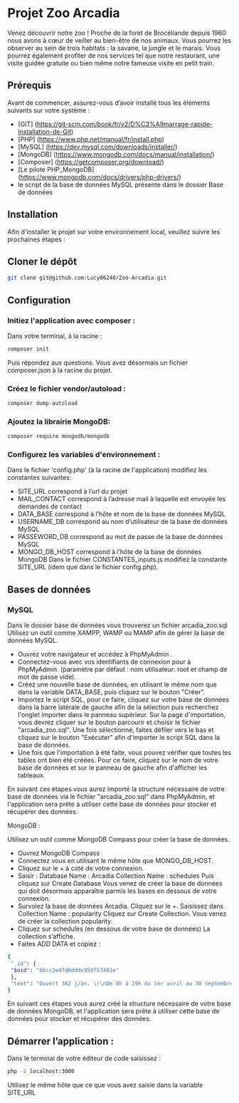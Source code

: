 # Projet Zoo Arcadia

Venez découvrir notre zoo ! Proche de la foret de Brocéliande depuis 1960 nous avons à cœur de veiller au bien-être de nos animaux. Vous pourrez les observer au sein de trois habitats : la savane, la jungle et le marais. Vous pourrez également profiter de nos services tel que notre restaurant, une visite guidée gratuite ou bien même notre fameuse visite en petit train.

## Prérequis

Avant de commencer, assurez-vous d’avoir installé tous les éléments suivants sur votre système :
- [GIT] (https://git-scm.com/book/fr/v2/D%C3%A9marrage-rapide-Installation-de-Git)
- [PHP] (https://www.php.net/manual/fr/install.php)
- [MySQL] (https://dev.mysql.com/downloads/installer/)
- [MongoDB] (https://www.mongodb.com/docs/manual/installation/)
- [Composer] (https://getcomposer.org/download/)
-  [Le pilote PHP_MongoDB] (https://www.mongodb.com/docs/drivers/php-drivers/)
- le script de la base de données MySQL présente dans le dossier Base de données

## Installation

Afin d'installer le projet sur votre environnement local, veuillez suivre les prochaines étapes :

## Cloner le dépôt

```bash
git clone git@github.com:Lucy86240/Zoo-Arcadia.git
```

## Configuration

### Initiez l'application avec composer :
Dans votre terminal, à la racine :

```bash
composer init
```
Puis répondez aux questions.
Vous avez désormais un fichier composer.json à la racine du projet.

### Créez le fichier vendor/autoload :
```bash
composer dump-autoload
```

### Ajoutez la librairie MongoDB:
```bash
composer require mongodb/mongodb
```

### Configurez les variables d'environnement :
Dans le fichier 'config.php' (à la racine de l'application) modifiez les constantes suivantes:
* SITE_URL correspond à l’url du projet
* MAIL_CONTACT correspond à l’adresse mail à laquelle est envoyée les demandes de contact
* DATA_BASE correspond à l’hôte et nom de la base de données MySQL
* USERNAME_DB correspond au nom d’utilisateur de la base de données MySQL
* PASSEWORD_DB correspond au mot de passe de la base de données MySQL
* MONGO_DB_HOST correspond à l’hôte de la base de données MongoDB
Dans le fichier CONSTANTES_inputs.js modifiez la constante SITE_URL (idem que dans le fichier config.php).

## Bases de données

### MySQL

Dans le dossier base de données vous trouverez un fichier arcadia_zoo.sql Utilisez un outil comme XAMPP, WAMP ou MAMP afin de gérer la base de données MySQL.

* Ouvrez votre navigateur et accédez à PhpMyAdmin .
* Connectez-vous avec vos identifiants de connexion pour à PhpMyAdmin. (paramètre par défaut : nom utilisateur: root et champ de mot de passe vide).
* Créez une nouvelle base de données, en utilisant le même nom que dans la variable DATA_BASE, puis cliquez sur le bouton "Créer".
* Importez le script SQL, pour ce faire, cliquez sur votre base de données dans la barre latérale de gauche afin de la sélection puis recherchez l'onglet importer dans le panneau supérieur. Sur la page d'importation, vous devrez cliquer sur le bouton parcourir et choisir le fichier "arcadia_zoo.sql". Une fois sélectionné, faites défiler vers le bas et cliquez sur le bouton "Exécuter" afin d'importer le script SQL dans la base de données.
* Une fois que l'importation à été faite, vous pouvez vérifier que toutes les tables ont bien été créées. Pour ce faire, cliquez sur le nom de votre base de données et sur le panneau de gauche afin d'afficher les tableaux.

En suivant ces étapes vous aurez importé la structure nécessaire de votre base de données via le fichier "arcadia_zoo.sql" dans PhpMyAdmin, et l'application sera prête à utiliser cette base de données pour stocker et récupérer des données.

MongoDB : 

Utilisez un outil comme MongoDB Compass pour créer la base de données.

* Ouvrez MongoDB Compass
* Connectez vous en utilisant le même hôte que MONGO_DB_HOST.
* Cliquez sur le + à coté de votre connexion.
* Saisir :
Database Name : Arcadia 
Collection Name : schedules
Puis cliquez sur Create Database
Vous venez de créer la base de données qui doit désormais apparaître parmis les bases en dessous de votre connexion. 
* Survolez la base de données Arcadia. Cliquez sur le +.
Saisissez dans Collection Name : popularity
Cliquez sur Create Collection. Vous venez de créer la collection popularity.
* Cliquez sur schedules (en dessous de votre base de données)
La collection s’affiche.
* Faites ADD DATA et copiez :
```bash
{
 "_id": {
 "$oid": "66cc2e4fd0dddc950f57491e"
 },
 "text": "Ouvert 362 j/an. \r\nDe 9h à 19h du 1er avril au 30 septembre et de 9h à 18h le reste de l'année. \r\nDernières visites 2h avant fermeture."
}
```

En suivant ces étapes vous aurez créé la structure nécessaire de votre base de données MongoDB, et l'application sera prête à utiliser cette base de données pour stocker et récupérer des données.

## Démarrer l’application :

Dans le terminal de votre éditeur de code saisissez :
```bash
php -S localhost:3000
```
Utilisez le même hôte que ce que vous avez saisie dans la variable SITE_URL
